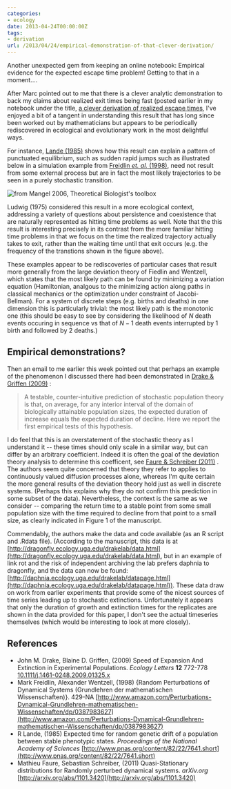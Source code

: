 ```yaml
---
categories:
- ecology
date: 2013-04-24T00:00:00Z
tags:
- derivation
url: /2013/04/24/empirical-demonstration-of-that-clever-derivation/
---
```


Another unexpected gem from keeping an online notebook: Empirical evidence for the expected escape time problem!  Getting to that in a moment....

After Marc pointed out to me that there is a clever analytic demonstration to back my claims about realized exit times being fast (posted earlier in my notebook under the title, [a clever derivation of realized escape times](http://carlboettiger.info/2013/04/05/a-clever-derivation-on-realized-escape-times.html), I've enjoyed a bit of a tangent in understanding this result that has long since been worked out by mathematicians but appears to be periodically rediscovered in ecological and evolutionary work in the most delightful ways. 

For instance, <span class="showtooltip" data-html="true" title="Lande R (1985). &ldquo;Expected time for random genetic drift of a population between stable phenotypic states.&rdquo; ."><a href="http://www.pnas.org/content/82/22/7641.short" rel="http://purl.org/spar/cito/citesAsEvidence" >Lande (1985)</a></span>  shows how this result can explain a pattern of punctuated equilibrium, such as sudden rapid jumps such as illustrated below in a simulation example from <a href="http://www.amazon.com/Perturbations-Dynamical-Grundlehren-mathematischen-Wissenschaften/dp/0387983627" rel="http://purl.org/spar/cito/citesAsAuthority" >Freidlin _et. al._ (1998)</a>, need not result from some external process but are in fact the most likely trajectories to be seen in a purely stochastic transition.  

![from Mangel 2006, Theoretical Biologist's toolbox](http://farm9.staticflickr.com/8258/8684251521_124e51b5d3_o.png)

Ludwig (1975) considered this result in a more ecological context, addressing a variety of questions about persistence and coexistence that are naturally represented as hitting time problems as well.  Note that the this result is interesting precisely in its contrast from the more familiar hitting time problems in that we focus on the time the realized trajectory actually takes to exit, rather than the waiting time until that exit occurs (e.g. the frequency of the transtions shown in the figure above).  



These examples appear to be rediscoveries of particular cases that result more generally from the large deviation theory of Fiedlin and Wentzell, which states that the most likely path can be found by minimizing a variation equation (Hamiltonian, analgous to the minimizing action along paths in classical mechanics or the optimization under constraint of Jacobi-Bellman).  For a system of discrete steps (e.g. births and deaths) in one dimension this is particularly trivial: the most likely path is the monotonic one (this should be easy to see by considering the likelihood of $N$ death events occuring in sequence vs that of $N-1$ death events interrupted by 1 birth and followed by 2 deaths.)  

## Empirical demonstrations? 

Then an email to me earlier this week pointed out that perhaps an example of the phenomenon I discussed there had been demonstrated in <span class="showtooltip" data-html="true" title="Drake J and Griffen B (2009). &ldquo;Speed of Expansion And Extinction in Experimental Populations.&rdquo; Ecology Letters, 12, pp. 772&ndash;778. ISSN 1461023X."><a href="http://dx.doi.org/10.1111/j.1461-0248.2009.01325.x" rel="http://purl.org/spar/cito/citesAsEvidence" >Drake & Griffen (2009)</a></span> : 

> A testable, counter-intuitive prediction of stochastic population theory is that, on average, for any interior interval of the domain of biologically attainable population sizes, the expected duration of increase equals the expected duration of decline. Here we report the first empirical tests of this hypothesis.

I do feel that this is an overstatement of the stochastic theory as I understand it -- these times should only scale in a similar way, but can differ by an arbitrary coefficient.  Indeed it is often the goal of the deviation theory analysis to determine this coefficent, see <span class="showtooltip" data-html="true" title="Faure M and Schreiber SJ (2011). &ldquo;Quasi-Stationary distributions for Randomly perturbed dynamical systems.&rdquo; ."><a href="http://arxiv.org/abs/1101.3420" rel="http://purl.org/spar/cito/citesAsAuthority" >Faure & Schreiber (2011)</a></span> . The authors seem quite concerned that theory they refer to applies to continuously valued diffusion processes alone, whereas I'm quite certain the more general results of the deviation theory hold just as well in discrete systems.  (Perhaps this explains why they do not confirm this prediction in some subset of the data).  Nevertheless, the context is the same as we consider -- comparing the return time to a stable point from some small population size with the time required to decline from that point to a small size, as clearly indicated in Figure 1 of the manuscript.  


Commendably, the authors make the data and code available (as an R script and .Rdata file).  (According to the manuscript, this data is at [http://dragonfly.ecology.uga.edu/drakelab/data.html](http://dragonfly.ecology.uga.edu/drakelab/data.html), but in an example of link rot and the risk of independent archiving the lab prefers daphnia to dragonfly, and the data can now be found: [http://daphnia.ecology.uga.edu/drakelab/datapage.html](http://daphnia.ecology.uga.edu/drakelab/datapage.html)).  These data draw on work from earlier experiments that provide some of the nicest sources of time series leading up to stochastic extinctions.  Unfortunately it appears that only the duration of growth and extinction times for the replicates are shown in the data provided for this paper, I don't see the actual timeseries themselves (which would be interesting to look at more closely).  




## References


- John M. Drake, Blaine D. Griffen,   (2009) Speed of Expansion And Extinction in Experimental Populations.  *Ecology Letters*  **12**  772-778  [10.1111/j.1461-0248.2009.01325.x](http://dx.doi.org/10.1111/j.1461-0248.2009.01325.x)
- Mark Freidlin, Alexander Wentzell,  (1998) {Random Perturbations of Dynamical Systems (Grundlehren der mathematischen Wissenschaften)}.  429-NA  [http://www.amazon.com/Perturbations-Dynamical-Grundlehren-mathematischen-Wissenschaften/dp/0387983627](http://www.amazon.com/Perturbations-Dynamical-Grundlehren-mathematischen-Wissenschaften/dp/0387983627)
- R Lande,   (1985) Expected time for random genetic drift of a population between stable phenotypic states.  *Proceedings of the National Academy of Sciences*  [http://www.pnas.org/content/82/22/7641.short](http://www.pnas.org/content/82/22/7641.short)
- Mathieu Faure, Sebastian Schreiber,   (2011) Quasi-Stationary distributions for Randomly perturbed dynamical systems.  *arXiv.org*  [http://arxiv.org/abs/1101.3420](http://arxiv.org/abs/1101.3420)




